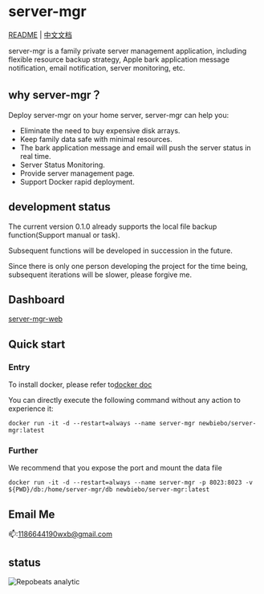 # server-mgr


[README](README.md) | [中文文档](README_zh.md)

server-mgr is a family private server management application, including flexible resource backup strategy, Apple bark application message notification, email notification, server monitoring, etc.

## why server-mgr？

Deploy server-mgr on your home server, server-mgr can help you:

* Eliminate the need to buy expensive disk arrays.
* Keep family data safe with minimal resources.
* The bark application message and email will push the server status in real time.
* Server Status Monitoring.
* Provide server management page.
* Support Docker rapid deployment.

## development status

The current version 0.1.0 already supports the local file backup function(Support manual or task).

Subsequent functions will be developed in succession in the future.

Since there is only one person developing the project for the time being, subsequent iterations will be slower, please forgive me.

## Dashboard

[server-mgr-web](https://github.com/newbiebo/server-mgr-web/tree/master)

## Quick start

### Entry

To install docker, please refer to[docker doc](https://docs.docker.com/get-started/)

You can directly execute the following command without any action to experience it:
```
docker run -it -d --restart=always --name server-mgr newbiebo/server-mgr:latest
```
### Further

We recommend that you expose the port and mount the data file
```
docker run -it -d --restart=always --name server-mgr -p 8023:8023 -v ${PWD}/db:/home/server-mgr/db newbiebo/server-mgr:latest
```

## Email Me

📫:1186644190wxb@gmail.com

## status
![Repobeats analytic](https://repobeats.axiom.co/api/embed/37feeaf5e311f5920acab4b589a37d1465b08c5e.svg "Repobeats analytics image")




